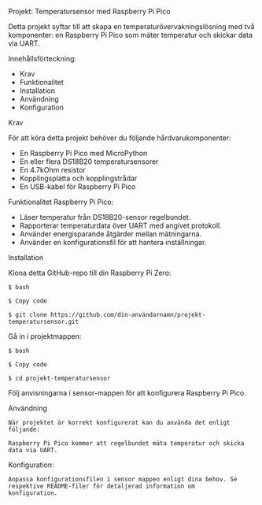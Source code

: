 Projekt: Temperatursensor med Raspberry Pi Pico

   Detta projekt syftar till att skapa en temperaturövervakningslösning med två komponenter: en Raspberry Pi Pico som mäter temperatur och 
   skickar data via UART.


Innehållsförteckning:

 * Krav
 * Funktionalitet
 * Installation
 * Användning
 * Konfiguration


Krav

För att köra detta projekt behöver du följande hårdvarukomponenter:

 * En Raspberry Pi Pico med MicroPython
 * En eller flera DS18B20 temperatursensorer
 * En 4.7kOhm resistor
 * Kopplingsplatta och kopplingstrådar
 * En USB-kabel för Raspberry Pi Pico


Funktionalitet
Raspberry Pi Pico:

 * Läser temperatur från DS18B20-sensor regelbundet.
 * Rapporterar temperaturdata över UART med angivet protokoll.
 * Använder energisparande åtgärder mellan mätningarna.
 * Använder en konfigurationsfil för att hantera inställningar.



Installation

Klona detta GitHub-repo till din Raspberry Pi Zero:

    $ bash

    $ Copy code

    $ git clone https://github.com/din-användarnamn/projekt-temperatursensor.git

Gå in i projektmappen:

    $ bash

    $ Copy code

    $ cd projekt-temperatursensor

Följ anvisningarna i sensor-mappen för att konfigurera Raspberry Pi Pico.


Användning

    När projektet är korrekt konfigurerat kan du använda det enligt följande:

    Raspberry Pi Pico kommer att regelbundet mäta temperatur och skicka data via UART.


Konfiguration:

    Anpassa konfigurationsfilen i sensor mappen enligt dina behov. Se respektive README-filer för detaljerad information om 
    konfiguration.
